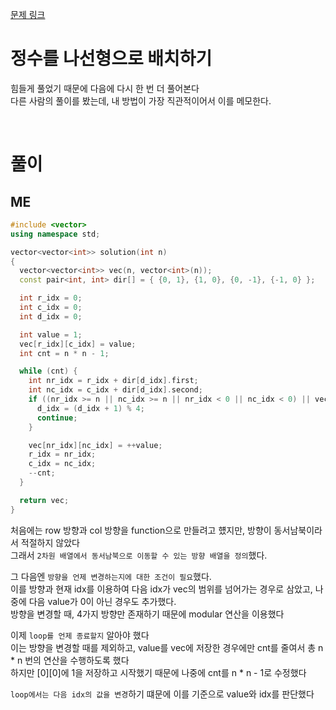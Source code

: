 
[ 문제 링크 ](https://school.programmers.co.kr/learn/courses/30/lessons/181832)<br>
# 정수를 나선형으로 배치하기

힘들게 풀었기 때문에 다음에 다시 한 번 더 풀어본다<br>
다른 사람의 풀이를 봤는데, 내 방법이 가장 직관적이어서 이를 메모한다.<br>

<br>

# 풀이
## ME
```cpp
#include <vector>
using namespace std;

vector<vector<int>> solution(int n)
{
  vector<vector<int>> vec(n, vector<int>(n));
  const pair<int, int> dir[] = { {0, 1}, {1, 0}, {0, -1}, {-1, 0} };      // 동남서북

  int r_idx = 0;
  int c_idx = 0;
  int d_idx = 0;

  int value = 1;
  vec[r_idx][c_idx] = value;
  int cnt = n * n - 1;

  while (cnt) {
    int nr_idx = r_idx + dir[d_idx].first;
    int nc_idx = c_idx + dir[d_idx].second;
    if ((nr_idx >= n || nc_idx >= n || nr_idx < 0 || nc_idx < 0) || vec[nr_idx][nc_idx]) {
      d_idx = (d_idx + 1) % 4;
      continue;
    }

    vec[nr_idx][nc_idx] = ++value;
    r_idx = nr_idx;
    c_idx = nc_idx;
    --cnt;
  }

  return vec;
}
```
처음에는 row 방향과 col 방향을 function으로 만들려고 헀지만, 방향이 동서남북이라서 적절하지 않았다<br>
그래서 `2차원 배열에서 동서남북으로 이동할 수 있는 방향 배열을 정의`했다.<br>

그 다음엔 `방향을 언제 변경하는지에 대한 조건이 필요`했다.<br>
이를 방향과 현재 idx를 이용하여 다음 idx가 vec의 범위를 넘어가는 경우로 삼았고, 나중에 다음 value가 0이 아닌 경우도 추가했다.<br>
방향을 변경할 때, 4가지 방향만 존재하기 때문에 modular 연산을 이용했다<br>

이제 `loop를 언제 종료할지` 알아야 했다<br>
이는 방향을 변경할 때를 제외하고, value를 vec에 저장한 경우에만 cnt를 줄여서 총 n * n 번의 연산을 수행하도록 했다<br>
하지만 [0][0]에 1을 저장하고 시작했기 때문에 나중에 cnt를 n * n - 1로 수정했다<br>

`loop에서는 다음 idx의 값을 변경`하기 떄문에 이를 기준으로 value와 idx를 판단했다<br>